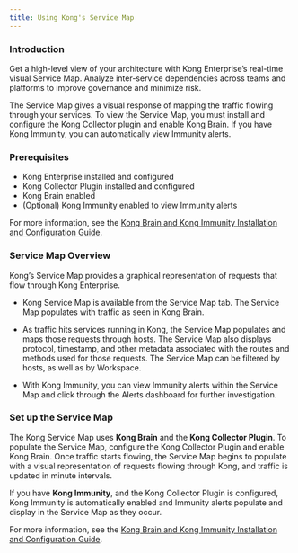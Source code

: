 ```yaml
---
title: Using Kong's Service Map
---
```


### Introduction

Get a high-level view of your architecture with Kong Enterprise’s real-time visual Service Map. Analyze inter-service dependencies across teams and platforms to improve governance and minimize risk. 

The Service Map gives a visual response of mapping the traffic flowing through your services. To view the Service Map, you must install and configure the Kong Collector plugin and enable Kong Brain. If you have Kong Immunity, you can automatically view Immunity alerts. 



### Prerequisites

* Kong Enterprise installed and configured
* Kong Collector Plugin installed and configured
* Kong Brain enabled
* (Optional) Kong Immunity enabled to view Immunity alerts



For more information, see the [Kong Brain and Kong Immunity Installation and Configuration Guide](/enterprise/{{page.kong_version}}/brain-immunity/install-configure).

### Service Map Overview

Kong’s Service Map provides a graphical representation of requests that flow through Kong Enterprise. 

* Kong Service Map is available from the Service Map tab. The Service Map populates with traffic as seen in Kong Brain. 
* As traffic hits services running in Kong, the Service Map populates and maps those requests through hosts. The Service Map also displays protocol, timestamp, and other metadata associated with the routes and methods used for those requests. The Service Map can be filtered by hosts, as well as by Workspace. 


* With Kong Immunity, you can view Immunity alerts within the Service Map and click through the Alerts dashboard for further investigation. 


### Set up the Service Map

The Kong Service Map uses **Kong Brain** and the **Kong Collector Plugin**. To populate the Service Map, configure the Kong Collector Plugin and enable Kong Brain. Once traffic starts flowing, the Service Map begins to populate with a visual representation of requests flowing through Kong, and traffic is updated in minute intervals. 


If you have **Kong Immunity**, and the Kong Collector Plugin is configured, Kong Immunity is automatically enabled and Immunity alerts populate and display in the Service Map as they occur. 


For more information, see the [Kong Brain and Kong Immunity Installation and Configuration Guide](/enterprise/{{page.kong_version}}/brain-immunity/install-configure).
